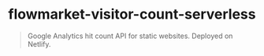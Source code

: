 # flowmarket-visitor-count-serverless

> Google Analytics hit count API for static websites. Deployed on Netlify.
